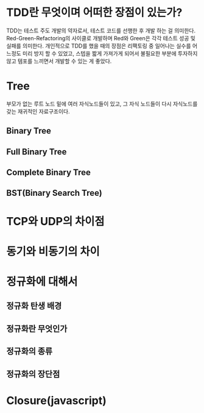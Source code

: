 # TDD란 무엇이며 어떠한 장점이 있는가?

TDD는 테스트 주도 개발의 약자로서, 테스트 코드를 선행한 후 개발 하는 걸 의미한다. Red-Green-Refactoring의 사이클로 개발하며 Red와 Green은 각각 테스트 성공 및 실패를 의미한다. 개인적으로 TDD를 했을 때의 장점은 리팩토링 중 일어나는 실수를 어느정도 미리 방지 할 수 있었고, 스텝을 짧게 가져가게 되어서 불필요한 부분에 투자하지 않고 템포를 느끼면서 개발할 수 있는 게 좋았다.

# Tree

부모가 없는 루트 노드 밑에 여러 자식노드들이 있고, 그 자식 노드들이 다시 자식노드를 갖는 재귀적인 자료구조이다. 

## Binary Tree



## Full Binary Tree

## Complete Binary Tree

## BST(Binary Search Tree)



# TCP와 UDP의 차이점

 

# 동기와 비동기의 차이

 

# 정규화에 대해서

## 정규화 탄생 배경

## 정규화란 무엇인가

## 정규화의 종류

## 정규화의 장단점



# Closure(javascript)
